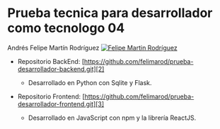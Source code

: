 #  **Prueba tecnica para desarrollador como tecnologo 04**

Andrés Felipe Martín Rodríguez [![Felipe Martin Rodríguez](https://img.shields.io/badge/felimarod-github-blue?style=flat-square)][1]
- Repositorio BackEnd: [https://github.com/felimarod/prueba-desarrollador-backend.git][2]
    - Desarrollado en Python con Sqlite y Flask.

- Repositorio Frontend: [https://github.com/felimarod/prueba-desarrollador-frontend.git][3]
    - Desarrollado en JavaScript con npm y la librería ReactJS.

 [1]:https://gitlab.com/felimarod
 [2]:https://github.com/felimarod/prueba-desarrollador-backend.git
 [3]:https://github.com/felimarod/prueba-desarrollador-frontend.git
